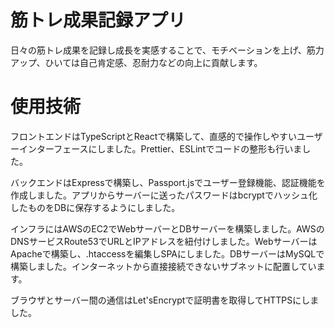 # 筋トレ成果記録アプリ

日々の筋トレ成果を記録し成長を実感することで、モチベーションを上げ、筋力アップ、ひいては自己肯定感、忍耐力などの向上に貢献します。

# 使用技術
フロントエンドはTypeScriptとReactで構築して、直感的で操作しやすいユーザーインターフェースにしました。Prettier、ESLintでコードの整形も行いました。

バックエンドはExpressで構築し、Passport.jsでユーザー登録機能、認証機能を作成しました。アプリからサーバーに送ったパスワードはbcryptでハッシュ化したものをDBに保存するようにしました。

インフラにはAWSのEC2でWebサーバーとDBサーバーを構築しました。AWSのDNSサービスRoute53でURLとIPアドレスを紐付けしました。WebサーバーはApacheで構築し、.htaccessを編集しSPAにしました。DBサーバーはMySQLで構築しました。インターネットから直接接続できないサブネットに配置しています。

ブラウザとサーバー間の通信はLet'sEncryptで証明書を取得してHTTPSにしました。